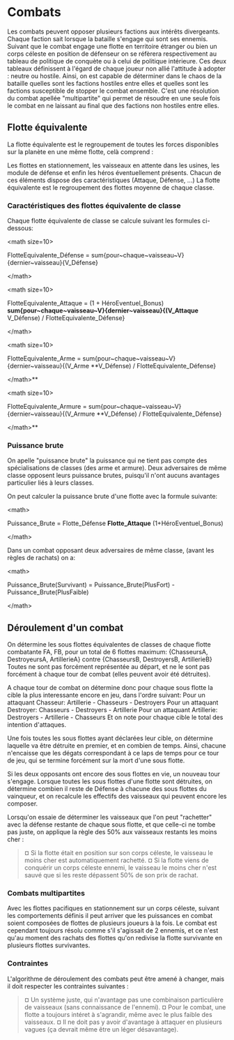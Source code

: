 # Combats #
Les combats peuvent opposer plusieurs factions aux intérêts divergeants.
Chaque faction sait lorsque la bataille s'engage qui sont ses ennemis.
Suivant que le combat engage une flotte en territoire étranger ou bien un corps céleste en position de défenseur on se réfèrera respectivement au tableau de politique de conquète ou à celui de politique intérieure.
Ces deux tableaux définissent à l'égard de chaque joueur non allié l'attitude à adopter : neutre ou hostile.
Ainsi, on est capable de déterminer dans le chaos de la bataille quelles sont les factions hostiles entre elles et quelles sont les factions susceptible de stopper le combat ensemble.
C'est une résolution du combat apellée "multipartite" qui permet de résoudre en une seule fois le combat en ne laissant au final que des factions non hostiles entre elles.

## Flotte équivalente ##
La flotte équivalente est le regroupement de toutes les forces disponibles sur la planète en une même flotte, celà comprend :

Les flottes en stationnement, les vaisseaux en attente dans les usines,  les module de défense et enfin les héros éventuellement présents.
Chacun de ces éléments dispose des caractéristiques (Attaque, Défense, ...)
La flotte équivalente est le regroupement des flottes moyenne de chaque classe.

### Caractéristiques des flottes équivalente de classe ###
Chaque flotte équivalente de classe se calcule suivant les formules ci-dessous:



&lt;math size=10&gt;

FlotteEquivalente\_Défense = sum{pour~chaque~vaisseau~V}{dernier~vaisseau}{V\_Défense}

&lt;/math&gt;




&lt;math size=10&gt;

FlotteEquivalente\_Attaque = (1 + HéroEventuel\_Bonus) **sum{pour~chaque~vaisseau~V}{dernier~vaisseau}{(V\_Attaque** V\_Défense) / FlotteEquivalente\_Défense}

&lt;/math&gt;




&lt;math size=10&gt;

FlotteEquivalente\_Arme = sum{pour~chaque~vaisseau~V}{dernier~vaisseau}{(V\_Arme **V\_Défense) / FlotteEquivalente\_Défense}

&lt;/math&gt;**

&lt;math size=10&gt;

FlotteEquivalente\_Armure = sum{pour~chaque~vaisseau~V}{dernier~vaisseau}{(V\_Armure **V\_Défense) / FlotteEquivalente\_Défense}

&lt;/math&gt;**

### Puissance brute ###
On apelle "puissance brute" la puissance qui ne tient pas compte des spécialisations de classes (des arme et armure).
Deux adversaires de même classe opposent leurs puissance brutes, puisqu'il n'ont aucuns avantages particulier liés à leurs classes.

On peut calculer la puissance brute d'une flotte avec la formule suivante:


&lt;math&gt;

Puissance\_Brute = Flotte\_Défense **Flotte\_Attaque** (1+HéroEventuel\_Bonus)

&lt;/math&gt;



Dans un combat opposant deux adversaires de même classe, (avant les règles de rachats) on a:


&lt;math&gt;

Puissance\_Brute(Survivant) = Puissance\_Brute(PlusFort) - Puissance\_Brute(PlusFaible)

&lt;/math&gt;



## Déroulement d'un combat ##
On détermine les sous flottes équivalentes de classes de chaque flotte combatante FA, FB, pour un total de 6 flottes maximum:
{ChasseursA, DestroyeursA, ArtillerieA} contre {ChasseursB, DestroyersB, ArtillerieB}
Toutes ne sont pas forcément représentée au départ, et ne le sont pas forcément à chaque tour de combat (elles peuvent avoir été détruites).

A chaque tour de combat on détermine donc pour chaque sous flotte la cible la plus interessante encore en jeu, dans l'ordre suivant:
Pour un attaquant Chasseur: Artillerie - Chasseurs - Destroyers
Pour un attaquant Destroyer: Chasseurs - Destroyers - Artillerie
Pour un attaquant Artillerie: Destroyers - Artillerie - Chasseurs
Et on note pour chaque cible le total des intention d'attaques.

Une fois toutes les sous flottes ayant déclarées leur cible, on détermine laquelle va être détruite en premier, et en combien de temps.
Ainsi, chacune n'encaisse que les dégats correspondant à ce laps de temps pour ce tour de jeu, qui se termine forcément sur la mort d'une sous flotte.

Si les deux opposants ont encore des sous flottes en vie, un nouveau tour s'engage.
Lorsque toutes les sous flottes d'une flotte sont détruites, on détermine combien il reste de Défense à chacune des sous flottes du vainqueur, et on recalcule les effectifs des vaisseaux qui peuvent encore les composer.

Lorsqu'on essaie de déterminer les vaisseaux que l'on peut "rachetter" avec la défense restante de chaque sous flotte, et que celle-ci ne tombe pas juste, on applique la règle des 50% aux vaisseaux restants les moins cher :
> ¤ Si la flotte était en position sur son corps céleste, le vaisseau le moins cher est automatiquement rachetté.
> ¤ Si la flotte viens de conquérir un corps céleste ennemi, le vaisseau le moins cher n'est sauvé que si les reste dépassent 50% de son prix de rachat.

### Combats multipartites ###
Avec les flottes pacifiques en stationnement sur un corps céleste, suivant les comportements définis il peut arriver que les puissances en combat soient composées de flottes de plusieurs joueurs à la fois. Le combat est cependant toujours résolu comme s'il s'agissait de 2 ennemis, et ce n'est qu'au moment des rachats des flottes qu'on redivise la flotte survivante en plusieurs flottes survivantes.

### Contraintes ###
L'algorithme de déroulement des combats peut être amené à changer, mais il doit respecter les contraintes suivantes :
> ¤ Un système juste, qui n'avantage pas une combinaison particulière de vaisseaux (sans connaissance de l'ennemi).
> ¤ Pour le combat, une flotte a toujours intéret à s'agrandir, même avec le plus faible des vaisseaux.
> ¤ Il ne doit pas y avoir d'avantage à attaquer en plusieurs vagues (ça devrait même être un léger désavantage).